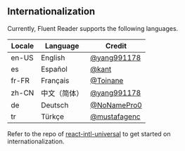 ## Internationalization

Currently, Fluent Reader supports the following languages.

| Locale | Language | Credit |
| --- | --- | --- |
| en-US | English | [@yang991178](https://github.com/yang991178) |
| es | Español | [@kant](https://github.com/kant) |
| fr-FR | Français | [@Toinane](https://github.com/Toinane) |
| zh-CN | 中文（简体） | [@yang991178](https://github.com/yang991178) |
| de | Deutsch | [@NoNamePro0](https://github.com/NoNamePro0) |
| tr | Türkçe | [@mustafagenc](https://github.com/mustafagenc) |

Refer to the repo of [react-intl-universal](https://github.com/alibaba/react-intl-universal) to get started on internationalization. 
